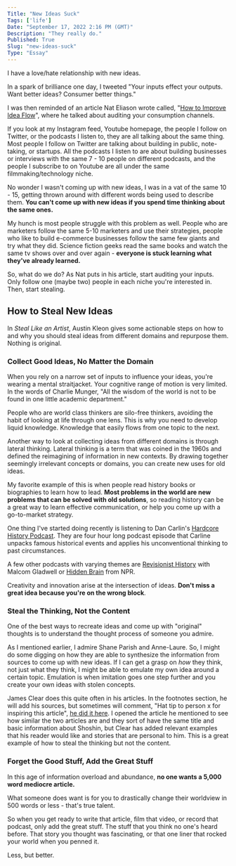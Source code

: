 ```yaml
---
Title: "New Ideas Suck"
Tags: ['life']
Date: "September 17, 2022 2:16 PM (GMT)"
Description: "They really do."
Published: True
Slug: "new-ideas-suck"
Type: "Essay"
---
```


I have a love/hate relationship with new ideas.

In a spark of brilliance one day, I tweeted "Your inputs effect your outputs. Want better ideas? Consumer better things."

I was then reminded of an article Nat Eliason wrote called, "[How to Improve Idea Flow](https://www.nateliason.com/blog/improving-idea-flow)", where he talked about auditing your consumption channels.

If you look at my Instagram feed, Youtube homepage, the people I follow on Twitter, or the podcasts I listen to, they are all talking about the same thing. Most people I follow on Twitter are talking about building in public, note-taking, or startups. All the podcasts I listen to are about building businesses or interviews with the same 7 - 10 people on different podcasts, and the people I subscribe to on Youtube are all under the same filmmaking/technology niche.

No wonder I wasn't coming up with new ideas, I was in a vat of the same 10 - 15, getting thrown around with different words being used to describe them. **You can't come up with new ideas if you spend time thinking about the same ones.**

My hunch is most people struggle with this problem as well. People who are marketers follow the same 5-10 marketers and use their strategies, people who like to build e-commerce businesses follow the same few giants and try what they did. Science fiction geeks read the same books and watch the same tv shows over and over again - **everyone is stuck learning what they've already learned.**

So, what do we do? As Nat puts in his article, start auditing your inputs. Only follow one (maybe two) people in each niche you're interested in. Then, start stealing.

How to Steal New Ideas
----------------------

In *Steal Like an Artist*, Austin Kleon gives some actionable steps on how to and why you should steal ideas from different domains and repurpose them. Nothing is original.

### Collect Good Ideas, No Matter the Domain

When you rely on a narrow set of inputs to influence your ideas, you're wearing a mental straitjacket. Your cognitive range of motion is very limited. In the words of Charlie Munger, "All the wisdom of the world is not to be found in one little academic department."

People who are world class thinkers are silo-free thinkers, avoiding the habit of looking at life through one lens. This is why you need to develop liquid knowledge. Knowledge that easily flows from one topic to the next.

Another way to look at collecting ideas from different domains is through lateral thinking. Lateral thinking is a term that was coined in the 1960s and defined the reimagining of information in new contexts. By drawing together seemingly irrelevant concepts or domains, you can create new uses for old ideas.

My favorite example of this is when people read history books or biographies to learn how to lead. **Most problems in the world are new problems that can be solved with old solutions**, so reading history can be a great way to learn effective communication, or help you come up with a go-to-market strategy.

One thing I've started doing recently is listening to Dan Carlin's [Hardcore History Podcast](https://open.spotify.com/show/72qiPaoDRf8HkGKEChvG5q?si=oEjKy5xjRGGST1X4p7DfzQ). They are four hour long podcast episode that Carline unpacks famous historical events and applies his unconventional thinking to past circumstances.

A few other podcasts with varying themes are [Revisionist History](https://open.spotify.com/show/2LOJaYKijiwNefCvzczyib?si=GfoiHe-SRYa80jZTB6-2ng) with Malcom Gladwell or [Hidden Brain](https://open.spotify.com/show/20Gf4IAauFrfj7RBkjcWxh?si=Yy8w5ovaTqu64exeXsdGuQ) from NPR.

Creativity and innovation arise at the intersection of ideas. **Don't miss a great idea because you're on the wrong block**.

### Steal the Thinking, Not the Content

One of the best ways to recreate ideas and come up with "original" thoughts is to understand the thought process of someone you admire.

As I mentioned earlier, I admire Shane Parish and Anne-Laure. So, I might do some digging on how they are able to synthesize the information from sources to come up with new ideas. If I can get a grasp on *how* they think, not just what they think, I might be able to emulate my own idea around a certain topic. Emulation is when imitation goes one step further and you create your own ideas with stolen concepts.

James Clear does this quite often in his articles. In the footnotes section, he will add his sources, but sometimes will comment, "Hat tip to person x for inspiring this article", [he did it here](https://jamesclear.com/shoshin). I opened the article he mentioned to see how similar the two articles are and they sort of have the same title and basic information about Shoshin, but Clear has added relevant examples that his reader would like and stories that are personal to him. This is a great example of how to steal the thinking but not the content.

### Forget the Good Stuff, Add the Great Stuff

In this age of information overload and abundance, **no one wants a 5,000 word mediocre article.**

What someone does want is for you to drastically change their worldview in 500 words or less - that's true talent.

So when you get ready to write that article, film that video, or record that podcast, only add the great stuff. The stuff that you think no one's heard before. That story you thought was fascinating, or that one liner that rocked your world when you penned it.

Less, but better.